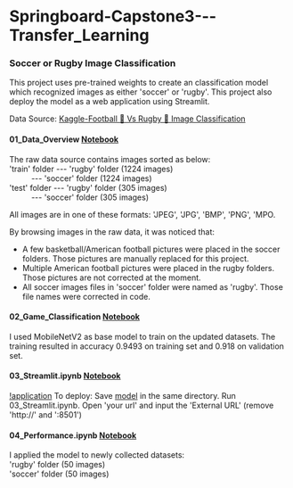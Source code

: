 # Springboard-Capstone3---Transfer_Learning

### Soccer or Rugby Image Classification

This project uses pre-trained weights to create an classification model which recognized images as either 'soccer' or 'rugby'. This project also deploy the model as a web application using Streamlit.

Data Source: [Kaggle-Football 🏈 Vs Rugby 🏉 Image Classification](https://www.kaggle.com/datasets/ligtfeather/football-vs-rugby-image-classification)

#### 01_Data_Overview [Notebook](https://github.com/lorihe/Springboard-Capstone3---Transfer_Learning/blob/main/01_Data_Wrangling_EDA.ipynb)
The raw data source contains images sorted as below: \
'train' folder --- 'rugby' folder (1224 images)\
&nbsp;&nbsp;&nbsp;&nbsp;&nbsp;&nbsp;&nbsp;&nbsp;&nbsp; --- 'soccer' folder (1224 images)\
'test' folder  --- 'rugby' folder (305 images)\
&nbsp;&nbsp;&nbsp;&nbsp;&nbsp;&nbsp;&nbsp;&nbsp;&nbsp; --- 'soccer' folder (305 images)              

All images are in one of these formats: 'JPEG', 'JPG', 'BMP', 'PNG', 'MPO.

By browsing images in the raw data, it was noticed that:
- A few basketball/American football pictures were placed in the soccer folders. Those pictures are manually replaced for this project.
- Multiple American football pictures were placed in the rugby folders. Those pictures are not corrected at the moment.
- All soccer images files in 'soccer' folder were named as 'rugby'. Those file names were corrected in code.

#### 02_Game_Classification [Notebook](https://github.com/lorihe/Springboard-Capstone3---Transfer_Learning/blob/main/02_Game_Classification.ipynb)  
I used MobileNetV2 as base model to train on the updated datasets. The training resulted in accuracy 0.9493 on training set and 0.918 on validation set.

#### 03_Streamlit.ipynb [Notebook](https://github.com/lorihe/Springboard-Capstone3---Transfer_Learning/blob/main/03_Streamlit.ipynb.ipynb)  
[!application](https://github.com/lorihe/Springboard-Capstone3---Transfer_Learning/blob/main/Web_app.gif)
To deploy:
Save [model](https://github.com/lorihe/Springboard-Capstone3---Transfer_Learning/blob/main/model.hdf5) in the same directory. Run 03_Streamlit.ipynb. Open 'your url' and input the 'External URL' (remove 'http://' and ':8501')

#### 04_Performance.ipynb [Notebook](https://github.com/lorihe/Springboard-Capstone3---Transfer_Learning/blob/main/04_Performance.ipynb.ipynb)
I applied the model to newly collected datasets:\
'rugby' folder (50 images)\
'soccer' folder (50 images)




